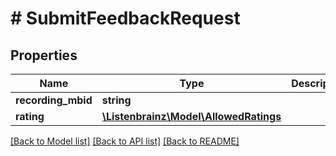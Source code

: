# # SubmitFeedbackRequest

## Properties

Name | Type | Description | Notes
------------ | ------------- | ------------- | -------------
**recording_mbid** | **string** |  | [optional]
**rating** | [**\Listenbrainz\Model\AllowedRatings**](AllowedRatings.md) |  | [optional]

[[Back to Model list]](../../README.md#models) [[Back to API list]](../../README.md#endpoints) [[Back to README]](../../README.md)
